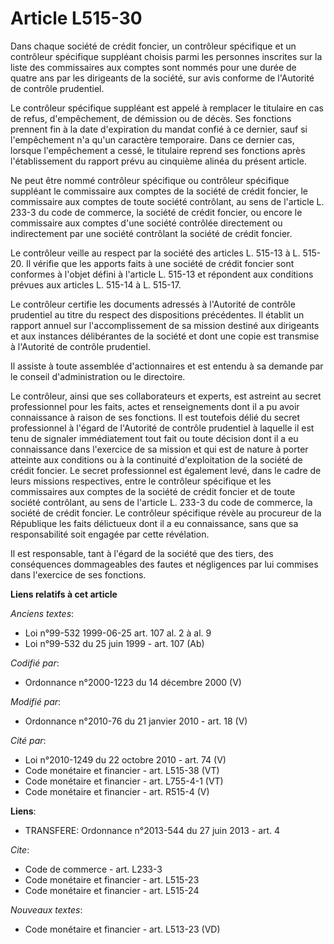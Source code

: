 # Article L515-30

Dans chaque société de crédit foncier, un contrôleur spécifique et un contrôleur spécifique suppléant choisis parmi les
personnes inscrites sur la liste des commissaires aux comptes sont nommés pour une durée de quatre ans par les dirigeants de
la société, sur avis conforme de l'Autorité de contrôle prudentiel. 

Le contrôleur spécifique suppléant est appelé à remplacer le titulaire en cas de refus, d'empêchement, de démission ou de
décès. Ses fonctions prennent fin à la date d'expiration du mandat confié à ce dernier, sauf si l'empêchement n'a qu'un
caractère temporaire. Dans ce dernier cas, lorsque l'empêchement a cessé, le titulaire reprend ses fonctions après
l'établissement du rapport prévu au cinquième alinéa du présent article. 

Ne peut être nommé contrôleur spécifique ou contrôleur spécifique suppléant le commissaire aux comptes de la société de
crédit foncier, le commissaire aux comptes de toute société contrôlant, au sens de l'article L. 233-3 du code de commerce, la
société de crédit foncier, ou encore le commissaire aux comptes d'une société contrôlée directement ou indirectement par une
société contrôlant la société de crédit foncier. 

Le contrôleur veille au respect par la société des articles L. 515-13 à L. 515-20. Il vérifie que les apports faits à une
société de crédit foncier sont conformes à l'objet défini à l'article L. 515-13 et répondent aux conditions prévues aux
articles L. 515-14 à L. 515-17. 

Le contrôleur certifie les documents adressés à l'Autorité de contrôle prudentiel au titre du respect des dispositions
précédentes. Il établit un rapport annuel sur l'accomplissement de sa mission destiné aux dirigeants et aux instances
délibérantes de la société et dont une copie est transmise à l'Autorité de contrôle prudentiel. 

Il assiste à toute assemblée d'actionnaires et est entendu à sa demande par le conseil d'administration ou le directoire. 

Le contrôleur, ainsi que ses collaborateurs et experts, est astreint au secret professionnel pour les faits, actes et
renseignements dont il a pu avoir connaissance à raison de ses fonctions. Il est toutefois délié du secret professionnel à
l'égard de l'Autorité de contrôle prudentiel à laquelle il est tenu de signaler immédiatement tout fait ou toute décision
dont il a eu connaissance dans l'exercice de sa mission et qui est de nature à porter atteinte aux conditions ou à la
continuité d'exploitation de la société de crédit foncier. Le secret professionnel est également levé, dans le cadre de leurs
missions respectives, entre le contrôleur spécifique et les commissaires aux comptes de la société de crédit foncier et de
toute société contrôlant, au sens de l'article L. 233-3 du code de commerce, la société de crédit foncier. Le contrôleur
spécifique révèle au procureur de la République les faits délictueux dont il a eu connaissance, sans que sa responsabilité
soit engagée par cette révélation. 

Il est responsable, tant à l'égard de la société que des tiers, des conséquences dommageables des fautes et négligences par
lui commises dans l'exercice de ses fonctions.

**Liens relatifs à cet article**

_Anciens textes_:

  - Loi n°99-532 1999-06-25 art. 107 al. 2 à al. 9
  - Loi n°99-532 du 25 juin 1999 - art. 107 (Ab)

_Codifié par_:

  - Ordonnance n°2000-1223 du 14 décembre 2000 (V)

_Modifié par_:

  - Ordonnance n°2010-76 du 21 janvier 2010 - art. 18 (V)

_Cité par_:

  - Loi n°2010-1249 du 22 octobre 2010 - art. 74 (V)
  - Code monétaire et financier - art. L515-38 (VT)
  - Code monétaire et financier - art. L755-4-1 (VT)
  - Code monétaire et financier - art. R515-4 (V)

**Liens**:

  - TRANSFERE: Ordonnance n°2013-544 du 27 juin 2013 - art. 4

_Cite_:

  - Code de commerce - art. L233-3
  - Code monétaire et financier - art. L515-23
  - Code monétaire et financier - art. L515-24

_Nouveaux textes_:

  - Code monétaire et financier - art. L513-23 (VD)
